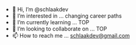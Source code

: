 - 👋 Hi, I’m @schlaakdev
- 👀 I’m interested in ... changing career paths
- 🌱 I’m currently learning ... TOP
- 💞️ I’m looking to collaborate on ... TOP
- 📫 How to reach me ... schlaakdev@gmail.com

<!---
schlaakdev/schlaakdev is a ✨ special ✨ repository because its `README.md` (this file) appears on your GitHub profile.
You can click the Preview link to take a look at your changes.
--->
